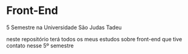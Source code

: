 # Front-End
5 Semestre na Universidade São Judas Tadeu

neste repositório terá todos os meus estudos sobre front-end que tive contato nesse 5º semestre 
